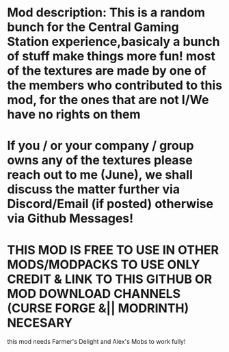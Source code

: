 Mod description:
This is a random bunch for the Central Gaming Station experience,basicaly a bunch of stuff make things more fun!
most of the textures are made by one of the members who contributed to this mod, for the ones that are not I/We have no rights on them
====================================================================================================================================================
If you / or your company / group owns any of the textures please reach out to me (June),
we shall discuss the matter further via Discord/Email (if posted) otherwise via Github Messages!
====================================================================================================================================================
THIS MOD IS FREE TO USE IN OTHER MODS/MODPACKS TO USE ONLY CREDIT & LINK TO THIS GITHUB OR MOD DOWNLOAD CHANNELS (CURSE FORGE &|| MODRINTH) NECESARY
====================================================================================================================================================
this mod needs Farmer's Delight and Alex's Mobs to work fully!
